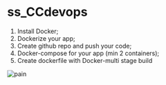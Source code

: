 # ss_CCdevops

1. Install Docker;
2. Dockerize your app;
3. Create github repo and push your code;
4. Docker-compose for your app (min 2 containers);
5. Create dockerfile with Docker-multi stage build

![pain](https://user-images.githubusercontent.com/93077945/138590908-bae8f72f-3556-4224-b42a-e195bb72305b.png)
